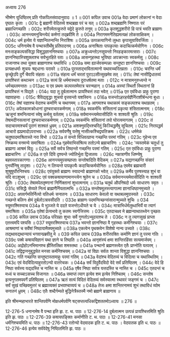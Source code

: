 अध्यायः 276

भीष्मेण युधिष्ठिरम् प्रति गोकपिलसंवादानुवादः ॥ 1 ॥
001	कपिल उवाच 
001a	वेदाः प्रमाणं लोकानां न वेदाः पृष्ठतः कृताः ।
001c	द्वे ब्रह्मणी वेदितव्ये शब्दब्रह्म परं च यत् ॥
002a	शब्दब्रह्मणि निष्णातः परं ब्रह्माधिगच्छति ।
002c	शरीरमेतत्कुरुते यद्वेदे कुरुते तनुम् ॥
003a	कृतशुद्धशरीरो हि पात्रं भवति ब्राह्मणः ।
003c	आनन्त्यमनुचिन्त्येदं कर्मणां तद्ब्रवीमि ते ॥
004a	निरागममनैतिह्यमत्यक्षं लोकसाक्षिकम् ।
004c	धर्म इत्येव ये यज्ञान्वितन्वन्ति निराशिषः ॥
005a	उत्पन्नत्यागिनो लुब्धाः कृपासूयाविवर्जिताः ।
005c	धनिनामेष वै पन्थास्तीर्थेषु प्रतिपादनम् ॥
006a	अनाश्रिताः पापकृत्याः कदाचित्कर्मयोगिनः ।
006c	मनःसङ्कल्पसंसिद्धा विशुद्धज्ञाननिश्चयाः ॥
007a	अक्रुध्यन्तोऽनसूयन्तो निरहङ्कारमत्सराः ।
007c	ज्ञाननिष्ठास्त्रिशुक्लाश्च सर्वभूतहिते रताः ॥
008a	आसन्गृहस्था भूयिष्ठा अपक्रान्ताः स्वकर्मसु ।
008c	राजानश्च तथा युक्ता ब्राह्मणाश्च यथाविधि ॥
009a	समा ह्यार्जवसम्पन्नाः सन्तुष्टा ज्ञाननिश्चयाः ।
009c	प्रत्यक्षधर्माः शुचयः श्रद्दधानाः परावरे ॥
010a	पुरस्ताद्भावितात्मानो यथावच्चरितव्रताः ।
010c	चरन्ति धर्मं कृच्छ्रेऽपि दुर्गे चैवापि संहताः ॥
011a	संहत्य धर्मं चरतां पुराऽऽसीत्सुखमेव तत् ।
011c	तेषां नासीद्विधातव्यं प्रायश्चित्तं कथञ्चन ॥
012a	सत्यं हि धर्ममास्थाय दुराधर्षतमा मताः ।
012c	न मात्रामनुरुध्यन्ते न धर्मच्छलमन्ततः ॥
013ac	य एव प्रथमः कल्पस्तमेवात्र चरन्महान् ॥
014a	अस्यां स्थितौ स्थितानां हि प्रायश्चित्तं न विद्यते ।
014c	यदा तु दुर्बलात्मानः प्रायश्चित्तं तदा भवेत् ॥
015a	एत एवंविधाः प्राहुः पुराणा यज्ञवाहनाः ।
015c	त्रैविद्यवृद्धाः शुचयो वृत्तवन्तो यशस्विनः ॥
016a	यजन्तोऽहरहर्यज्ञैर्निराशीर्बन्धना बुधाः ।
016c	तेषां यज्ञाश्च वेदाश्च कर्माणि च यथागमम् ॥
017a	आगमाश्च यथाकामं सङ्कल्पाश्च यथाव्रतम् ।
017c	अपेतकामक्रोधानां दुश्चराचारकर्मणाम् ॥
018a	स्वकर्मभिः शंसितानां प्रकृत्या शंसितात्मनाम् ।
018c	ऋजूनां शमनित्यानां स्वेषु कर्मसु वर्तताम् ॥
019a	सर्वमानन्त्यमेवासीदिति नः शाश्वती श्रुतिः ।
019c	तेषामदीनसत्वानां दुश्चराचारकर्मणाम् ॥
020a	स्वकर्मभिः शंसितानां तपो घोरत्वमागतम् ।
020c	तं सदाचारमाश्चर्यं पुराणं शाश्वतं ध्रुवम् ॥
021a	अशक्नुवद्भिश्चरितुं किञ्चिद्धर्मेषु सूचितम् ।
021c	निरापद्धर्म आचारो ह्यप्रमादोऽपराभवः ॥
022a	सर्ववर्णेषु यत्तेषु नासीत्कश्चिद्व्यतिक्रमः ।
022c	धर्ममेकं चतुष्पादमाश्रितास्ते नरा विभो ॥
023a	तं सन्तो विधिवत्प्राप्य गच्छन्ति परमां गतिम् ।
023c	गृहेभ्य एव निष्क्रम्य वनमन्ये समाश्रिताः ॥
024a	गृहमेवाभिसंश्रित्य ततोऽन्ये ब्रह्मचारिणः ।
024c	'व्यस्तमेकं चतुर्धा तु ब्राह्मणा आश्रमं विदुः ॥
025a	सर्वे सर्वत्र तिष्ठन्तो गच्छन्ति परमां गतिम् ।
025c	एत एवंविधाः प्राहुः पुराणा ब्रह्मचारिणः ॥'
026a	त एते दिवि दृश्यन्ते ज्योतिर्भूता द्विजातयः ।
026c	नक्षत्राणीव धिष्ण्येषु बहवस्तारकागणाः ।
026e	आनन्त्यमुपसम्प्राप्ताः सन्तोषादिति वैदिकम् ॥
027a	यद्यागच्छन्ति संसारं पुनर्योनिषु तादृशाः ।
027c	न लिप्यन्ते पापकृत्यैः कदाचित्कर्मयोनितः ॥
028a	एवमेव ब्रह्मचारी शुश्रूषुर्घोरनिश्चयः ।
028c	एवंयुक्तो ब्राह्मणः स्यादन्यो ब्राह्मणको भवेत् ॥
029a	कर्मैव पुरुषस्याह शुभं वा यदि वाऽशुभम् ।
029c	एवं पक्वकषायाणामानन्त्येन श्रुतेन च ॥
030a	सर्वमानन्त्यमेवासीदिति नः शाश्वती श्रुतिः ।
030c	तेषामपेततृष्णानां निर्णिक्तानां शुभात्मनाम् ॥
031a	चतुर्थ औपनिषदो धर्मः साधारणः स्मृतः ।
031c	संसिद्धैः सेव्यते नित्यं ब्राह्मणैर्नियतात्मभिः ॥
032a	सन्तोषमूलस्त्यागात्मा ज्ञानाधिष्ठानमुच्यते ।
032c	अपवर्गमतिर्नित्यो यतिधर्मः सनातनः ॥
033a	साधारणः केवलो वा यथाबलमुपास्यते ।
033c	गच्छन्ते बलिनः क्षेमं दुर्बलोऽत्रावसीदति ।
033e	ब्राह्मणः पदमन्विच्छन्संसारान्मुच्यते शुचिः ॥
034	स्यूमरश्मिरुवाच 
034a	ये भुञ्जते ये ददते यजन्तेऽधीयते च ये ।
034c	मात्राभिर्धर्मलुब्धाभिर्ये वा त्यागं समाश्रिताः ॥
035a	एतेषां प्रेत्यभावे तु कतमः स्वर्गजित्तमः ।
035c	एतदाचक्ष्व मे ब्रह्मन्याथातथ्येन पृच्छतः ॥
036	कपिल उवाच 
036a	परिग्रहाः शुभाः सर्वे गुणतोऽभ्युदयाश्च ते ।
036c	न तु त्यागसुखं प्राप्ता एतत्त्वमपि पश्यसि ॥
037	स्यूमरश्मिरुवाच 
037a	भवन्तो ज्ञाननिष्ठा वै गृहस्थाः कर्मनिश्चयाः ।
037c	आश्रमाणां च सर्वेषां निष्ठायामैक्यमुच्यते ॥
038a	एकत्वेन पृथक्त्वेन विशेषो नान्य उच्यते ।
038c	तद्यथावद्यथान्यायं भगवान्प्रब्रवीतु मे ॥
039	कपिल उवाच 
039a	शरीरपक्तिः कर्माणि ज्ञानं तु परमा गतिः ।
039c	पक्वे कषायविज्ञानं यथा ज्ञाने च तिष्ठति ॥
040a	आनृशंस्यं क्षमा शान्तिरहिंसा सत्यमार्जवम् ।
040c	अद्रोहोऽनभिमानश्च ह्रीस्तितिक्षा शमस्तथा ॥
041a	पन्थानो ब्रह्मणस्त्वेत एतैः प्राप्नोति यत्परम् ।
041c	तद्विद्वाननुबुद्ध्येत मनसा कर्मनिश्चयम् ॥
042a	यां विप्राः सर्वतः शान्ता विशुद्धा ज्ञाननिश्चयाः ।
042c	गतिं गच्छन्ति सन्तुष्टास्तामाहुः परमां गतिम् ॥
043a	वेदांश्च वेदितव्यं च विदित्वा च यथास्थितिम् ।
043c	एवं वेदविदित्याहुरतोऽन्यो वातरेचकः ॥
044a	सर्वं विदुर्वेदविदो वेदे सर्वं प्रतिष्ठितम् ।
044c	वेदे हि निष्ठा सर्वस्य यद्यदस्ति च नास्ति च ॥
045a	एषैव निष्ठा सर्वत्र यत्तदस्ति च नास्ति च ।
045c	एतदन्तं च मध्यं च सच्चाऽसच्च विजानतः ॥
046a	समाप्तं त्याग इत्येव शम इत्येव निश्चितम् ।
046c	सन्तोष इत्यनुगतमपवर्गे प्रतिष्ठितम् ॥
047a	ऋतं सत्यं विदितं वेदितव्यं सर्वस्यात्मा स्थावरं जङ्गमं च ।
047c	सर्वं सुखं यच्छिवमुत्तरं च ब्रह्माव्यक्तं प्रभवश्चाव्ययं च ॥
048a	तेजः क्षमा शान्तिरनामयं शुभं तथाविधं व्योम सनातनं ध्रुवम् ।
048c	एतैः शब्दैर्गम्यते बुद्धिनेत्रैस्तस्मै नमो ब्रह्मणे ब्राह्मणाय ॥ 

इति श्रीमन्महाभारते शान्तिपर्वणि मोक्षधर्मपर्वणि षट्सप्तत्यधिकद्विशततमोऽध्यायः ॥ 276 ॥

12-276-5 धनानामेष वै पन्था इति झ. ट. थ. पाठः ॥ 12-276-14 दुर्बलात्मन उत्पन्नं प्रायश्चित्तमिति श्रुतिः इति झ. पाठः ॥ 12-276-39 कषायपङ्क्तिः कर्माणीति ट. थ. पाठः ॥ 12-276-41 मनसा धर्मनिश्चयमिति ध. पाठः ॥ 12-276-43 रतोन्यो वेदवादक इति ट. थ. पाठः । वेदपातक इति ध. पाठः ॥ 12-276-46 इत्येव सर्ववेदेषु निष्ठितमिति झ. पाठः ॥
